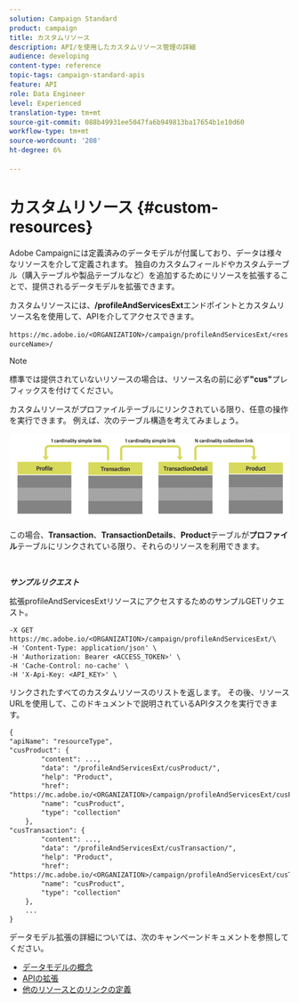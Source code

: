 ```yaml
---
solution: Campaign Standard
product: campaign
title: カスタムリソース
description: API/を使用したカスタムリソース管理の詳細
audience: developing
content-type: reference
topic-tags: campaign-standard-apis
feature: API
role: Data Engineer
level: Experienced
translation-type: tm+mt
source-git-commit: 088b49931ee5047fa6b949813ba17654b1e10d60
workflow-type: tm+mt
source-wordcount: '208'
ht-degree: 6%

---
```



# カスタムリソース {#custom-resources}

Adobe Campaignには定義済みのデータモデルが付属しており、データは様々なリソースを介して定義されます。 独自のカスタムフィールドやカスタムテーブル（購入テーブルや製品テーブルなど）を追加するためにリソースを拡張することで、提供されるデータモデルを拡張できます。

カスタムリソースには、**/profileAndServicesExt**&#x200B;エンドポイントとカスタムリソース名を使用して、APIを介してアクセスできます。

`https://mc.adobe.io/<ORGANIZATION>/campaign/profileAndServicesExt/<resourceName>/`

>[!NOTE]
>
>標準では提供されていないリソースの場合は、リソース名の前に必ず<b>&quot;cus&quot;</b>プレフィックスを付けてください。

カスタムリソースがプロファイルテーブルにリンクされている限り、任意の操作を実行できます。 例えば、次のテーブル構造を考えてみましょう。

![代替テキスト](assets/cusresources.png)

この場合、**Transaction**、**TransactionDetails**、**Product**&#x200B;テーブルが&#x200B;**プロファイル**&#x200B;テーブルにリンクされている限り、それらのリソースを利用できます。

<br/>

***サンプルリクエスト***

拡張profileAndServicesExtリソースにアクセスするためのサンプルGETリクエスト。

```
-X GET https://mc.adobe.io/<ORGANIZATION>/campaign/profileAndServicesExt/\
-H 'Content-Type: application/json' \
-H 'Authorization: Bearer <ACCESS_TOKEN>' \
-H 'Cache-Control: no-cache' \
-H 'X-Api-Key: <API_KEY>' \
```

リンクされたすべてのカスタムリソースのリストを返します。 その後、リソースURLを使用して、このドキュメントで説明されているAPIタスクを実行できます。

```
{
"apiName": "resourceType",
"cusProduct": {
        "content": ...,
        "data": "/profileAndServicesExt/cusProduct/",
        "help": "Product",
        "href": "https://mc.adobe.io/<ORGANIZATION>/campaign/profileAndServicesExt/cusProduct/metadata",
        "name": "cusProduct",
        "type": "collection"
    },
"cusTransaction": {
        "content": ...,
        "data": "/profileAndServicesExt/cusTransaction/",
        "help": "Product",
        "href": "https://mc.adobe.io/<ORGANIZATION>/campaign/profileAndServicesExt/cusTransaction/metadata",
        "name": "cusProduct",
        "type": "collection"
    },
    ...
}
```

データモデル拡張の詳細については、次のキャンペーンドキュメントを参照してください。

* [データモデルの概念](../../developing/using/data-model-concepts.md)
* [APIの拡張](../../developing/using/about-extending-the-api.md)
* [他のリソースとのリンクの定義](https://helpx.adobe.com/campaign/standard/developing/using/configuring-the-resource-s-data-structure.html#defining-links-with-other-resources)
